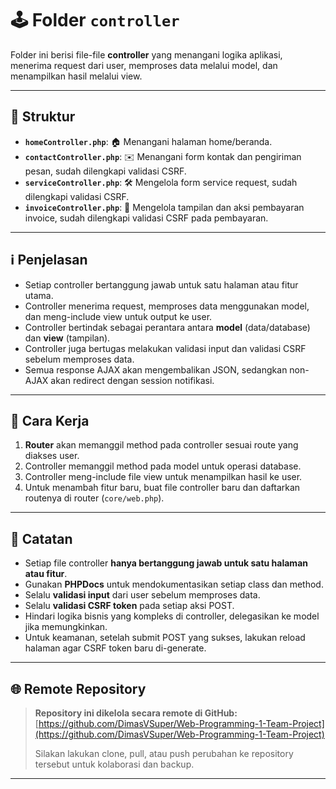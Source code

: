 # 🕹️ Folder `controller`

Folder ini berisi file-file **controller** yang menangani logika aplikasi, menerima request dari user, memproses data melalui model, dan menampilkan hasil melalui view.

---

## 📁 Struktur

-   **`homeController.php`**: 🏠 Menangani halaman home/beranda.
-   **`contactController.php`**: ✉️ Menangani form kontak dan pengiriman pesan, sudah dilengkapi validasi CSRF.
-   **`serviceController.php`**: 🛠️ Mengelola form service request, sudah dilengkapi validasi CSRF.
-   **`invoiceController.php`**: 🧾 Mengelola tampilan dan aksi pembayaran invoice, sudah dilengkapi validasi CSRF pada pembayaran.

---

## ℹ️ Penjelasan

-   Setiap controller bertanggung jawab untuk satu halaman atau fitur utama.
-   Controller menerima request, memproses data menggunakan model, dan meng-include view untuk output ke user.
-   Controller bertindak sebagai perantara antara **model** (data/database) dan **view** (tampilan).
-   Controller juga bertugas melakukan validasi input dan validasi CSRF sebelum memproses data.
-   Semua response AJAX akan mengembalikan JSON, sedangkan non-AJAX akan redirect dengan session notifikasi.

---

## 🚀 Cara Kerja

1.  **Router** akan memanggil method pada controller sesuai route yang diakses user.
2.  Controller memanggil method pada model untuk operasi database.
3.  Controller meng-include file view untuk menampilkan hasil ke user.
4.  Untuk menambah fitur baru, buat file controller baru dan daftarkan routenya di router (`core/web.php`).

---

## 📝 Catatan

-   Setiap file controller **hanya bertanggung jawab untuk satu halaman atau fitur**.
-   Gunakan **PHPDocs** untuk mendokumentasikan setiap class dan method.
-   Selalu **validasi input** dari user sebelum memproses data.
-   Selalu **validasi CSRF token** pada setiap aksi POST.
-   Hindari logika bisnis yang kompleks di controller, delegasikan ke model jika memungkinkan.
-   Untuk keamanan, setelah submit POST yang sukses, lakukan reload halaman agar CSRF token baru di-generate.

---

## 🌐 Remote Repository

> **Repository ini dikelola secara remote di GitHub:**  
> [https://github.com/DimasVSuper/Web-Programming-1-Team-Project](https://github.com/DimasVSuper/Web-Programming-1-Team-Project)
>
> Silakan lakukan clone, pull, atau push perubahan ke repository tersebut untuk kolaborasi dan backup.

---